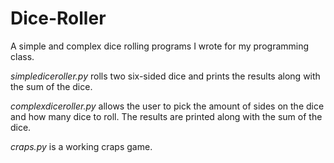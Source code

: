# Dice-Roller
A simple and complex dice rolling programs I wrote for my programming class.

*simplediceroller.py* rolls two six-sided dice and prints the results along with the sum of the dice.

*complexdiceroller.py* allows the user to pick the amount of sides on the dice and how many dice to roll. The results are printed along with the sum of the dice.

*craps.py* is a working craps game.